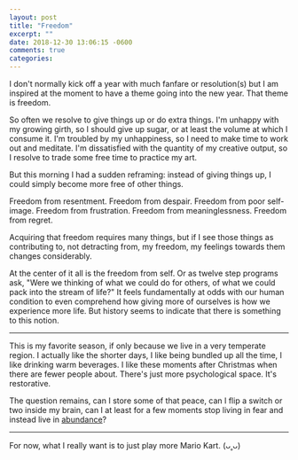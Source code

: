 ```yaml
---
layout: post
title: "Freedom"
excerpt: ""
date: 2018-12-30 13:06:15 -0600
comments: true
categories: 
---
```


I don't normally kick off a year with much fanfare or resolution(s) but I am inspired at the moment to have a theme going into the new year. That theme is freedom.

So often we resolve to give things up or do extra things. I'm unhappy with my growing girth, so I should give up sugar, or at least the volume at which I consume it. I'm troubled by my unhappiness, so I need to make time to work out and meditate. I'm dissatisfied with the quantity of my creative output, so I resolve to trade some free time to practice my art.

But this morning I had a sudden reframing: instead of giving things up, I could simply become more free of other things.

Freedom from resentment. Freedom from despair. Freedom from poor self-image. Freedom from frustration. Freedom from meaninglessness. Freedom from regret.

Acquiring that freedom requires many things, but if I see those things as contributing to, not detracting from, my freedom, my feelings towards them changes considerably.

At the center of it all is the freedom from self. Or as twelve step programs ask, "Were we thinking of what we could do for others, of what we could pack into the stream of life?" It feels fundamentally at odds with our human condition to even comprehend how giving more of ourselves is how we experience more life. But history seems to indicate that there is something to this notion.

---

This is my favorite season, if only because we live in a very temperate region. I actually like the shorter days, I like being bundled up all the time, I like drinking warm beverages. I like these moments after Christmas when there are fewer people about. There's just more psychological space. It's restorative. 

The question remains, can I store some of that peace, can I flip a switch or two inside my brain, can I at least for a few moments stop living in fear and instead live in [abundance](https://github.com/dealingwith/values/blob/master/values.md#hope-and-abundance)?

---

For now, what I really want is to just play more Mario Kart. (ᴗ˳ᴗ)
